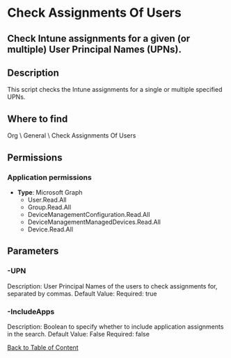 # Check Assignments Of Users

## Check Intune assignments for a given (or multiple) User Principal Names (UPNs).

## Description
This script checks the Intune assignments for a single or multiple specified UPNs.

## Where to find
Org \ General \ Check Assignments Of Users

## Permissions
### Application permissions
- **Type**: Microsoft Graph
  - User.Read.All
  - Group.Read.All
  - DeviceManagementConfiguration.Read.All
  - DeviceManagementManagedDevices.Read.All
  - Device.Read.All


## Parameters
### -UPN
Description: User Principal Names of the users to check assignments for, separated by commas.
Default Value: 
Required: true

### -IncludeApps
Description: Boolean to specify whether to include application assignments in the search.
Default Value: False
Required: false


[Back to Table of Content](../../../README.md)

